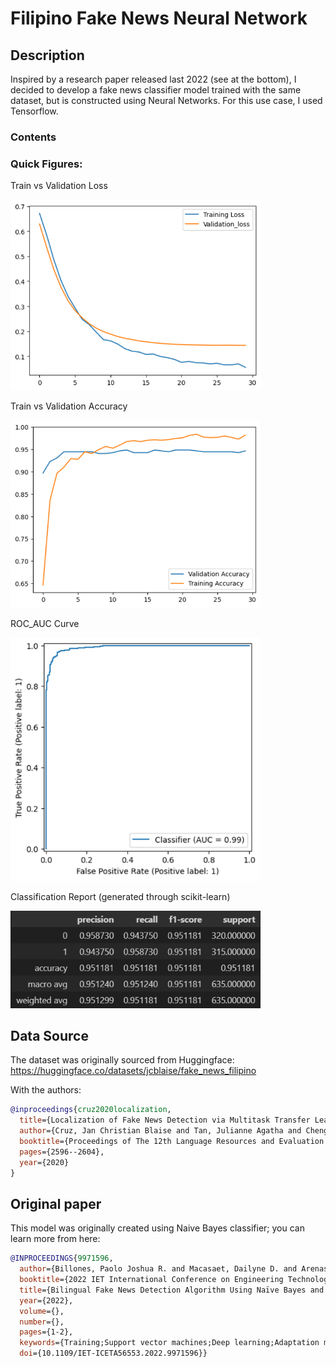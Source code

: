 # Filipino Fake News Neural Network

## Description
Inspired by a research paper released last 2022 (see at the bottom), I decided to develop a fake news classifier model trained with the same dataset, but is constructed using Neural Networks.
For this use case, I used Tensorflow.

### Contents

### Quick Figures:

Train vs Validation Loss

<img src="img/train_val_loss.PNG" alt="Train vs Validation Loss" width="400"/>

Train vs Validation Accuracy

<img src="img/train_val_acc.PNG" alt="Train vs Validation Accuracy" width="400"/>


ROC_AUC Curve

<img src="img/ROC_AUC.PNG" alt="ROC Curve" width="400"/>


Classification Report (generated through scikit-learn)

<img src="img/class_rep.PNG" alt="Classif_report" width="400"/>

## Data Source
The dataset was originally sourced from Huggingface: 
https://huggingface.co/datasets/jcblaise/fake_news_filipino

With the authors:
```bibtex
@inproceedings{cruz2020localization,
  title={Localization of Fake News Detection via Multitask Transfer Learning},
  author={Cruz, Jan Christian Blaise and Tan, Julianne Agatha and Cheng, Charibeth},
  booktitle={Proceedings of The 12th Language Resources and Evaluation Conference},
  pages={2596--2604},
  year={2020}
}
```
   
Original paper
---
This model was originally created using Naive Bayes classifier; you can learn more from here:

```bibtex
@INPROCEEDINGS{9971596,
  author={Billones, Paolo Joshua R. and Macasaet, Dailyne D. and Arenas, Shearyl U.},
  booktitle={2022 IET International Conference on Engineering Technologies and Applications (IET-ICETA)}, 
  title={Bilingual Fake News Detection Algorithm Using Naïve Bayes and Support Vector Machine Models}, 
  year={2022},
  volume={},
  number={},
  pages={1-2},
  keywords={Training;Support vector machines;Deep learning;Adaptation models;Machine learning algorithms;Neural networks;Predictive models;machine learning;fake news detection;classifier models;bilingual algorithm},
  doi={10.1109/IET-ICETA56553.2022.9971596}}
```


